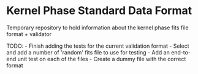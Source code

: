 # Kernel Phase Standard Data Format
Temporary repository to hold information about the kernel phase fits file format + validator

TODO: 
    - Finish adding the tests for the current validation format 
    - Select and add a number of 'random' fits file to use for testing
    - Add an end-to-end unit test on each of the files
    - Create a dummy file with the correct format 
